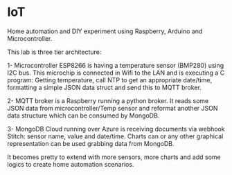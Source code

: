 # IoT

Home automation and DIY experiment using Raspberry, Arduino and Microcontroller.

This lab is three tier architecture:

  1- Microcontroller ESP8266 is having a temperature sensor (BMP280) using I2C bus. This microchip is connected in Wifi to the LAN and is executing a C program: Getting temperature, call NTP to get an appropriate date/time, formatting a simple JSON data struct and send this to MQTT broker.

  2- MQTT broker is a Raspberry running a python broker. It reads some JSON data from microcontroller/Temp sensor and reformat another JSON data structure which can be consumed by MongoDB.

  3- MongoDB Cloud running over Azure is receiving documents via webhook Stitch: sensor name, value and date/time. Charts can or any other graphical representation can be used grabbing data from MongoDB.

It becomes pretty to extend with more sensors, more charts and add some logics to create home automation scenarios.
